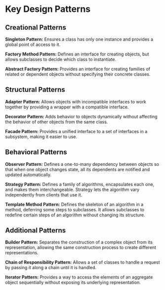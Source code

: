 # Key Design Patterns

## Creational Patterns

**Singleton Pattern:**
Ensures a class has only one instance and provides a global point of access to it.

**Factory Method Pattern:**
Defines an interface for creating objects, but allows subclasses to decide which class to instantiate.

**Abstract Factory Pattern:**
Provides an interface for creating families of related or dependent objects without specifying their concrete classes.

## Structural Patterns

**Adapter Pattern:**
Allows objects with incompatible interfaces to work together by providing a wrapper with a compatible interface.

**Decorator Pattern:**
Adds behavior to objects dynamically without affecting the behavior of other objects from the same class.

**Facade Pattern:**
Provides a unified interface to a set of interfaces in a subsystem, making it easier to use.

## Behavioral Patterns

**Observer Pattern:**
Defines a one-to-many dependency between objects so that when one object changes state, all its dependents are notified and updated automatically.

**Strategy Pattern:**
Defines a family of algorithms, encapsulates each one, and makes them interchangeable. Strategy lets the algorithm vary independently from clients that use it.

**Template Method Pattern:**
Defines the skeleton of an algorithm in a method, deferring some steps to subclasses. It allows subclasses to redefine certain steps of an algorithm without changing its structure.

## Additional Patterns

**Builder Pattern:**
Separates the construction of a complex object from its representation, allowing the same construction process to create different representations.

**Chain of Responsibility Pattern:**
Allows a set of classes to handle a request by passing it along a chain until it is handled.

**Iterator Pattern:**
Provides a way to access the elements of an aggregate object sequentially without exposing its underlying representation.
